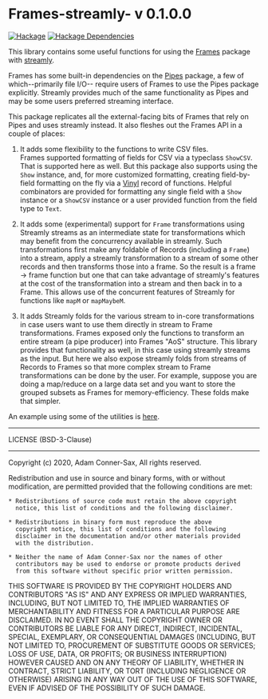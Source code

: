 # Frames-streamly- v 0.1.0.0

<!--- [![Build Status][travis-badge]][travis] --->
[![Hackage][hackage-badge]][hackage]
[![Hackage Dependencies][hackage-deps-badge]][hackage-deps]

This library contains some useful functions for using the 
[Frames](https://hackage.haskell.org/package/Frames) 
package with [streamly](https://hackage.haskell.org/package/streamly).

Frames has some built-in dependencies on the 
[Pipes](https://hackage.haskell.org/package/pipes) package,
a few of which--primarily file I/O-- require users of Frames to use
the Pipes package explicitly.  Streamly provides much of the same 
functionality as Pipes and may be some users preferred streaming 
interface.

This package replicates all the external-facing bits of Frames that
rely on Pipes and uses streamly instead.  It also fleshes out the Frames
API in a couple of places:

1. It adds some flexibility to the functions to write CSV files.  
Frames supported formatting of fields for CSV 
via a typeclass ```ShowCSV```.  That is supported here as well.  But
this package also supports using the ```Show``` instance, and, for more
customized formatting,
creating field-by-field formatting on the fly via
a [Vinyl](https://hackage.haskell.org/package/vinyl) record of functions.
Helpful combinators are provided for formatting any single field with
a ```Show``` instance or a ```ShowCSV``` instance or a user provided
function from the field type to ```Text```. 

2. It adds some (experimental) support for ```Frame``` transformations 
using Streamly streams as an intermediate state for transformations
which may benefit from the concurrency available in streamly. Such
transformations first make any foldable of Records 
(including a ```Frame```) into a stream, apply a streamly transformation
to a stream of some other records and then transforms those into a frame.
So the result is a frame -> frame function but one that can take advantage
of streamly's features at the cost of the transformation into a stream and then
back in to a Frame.
This allows use of the concurrent features of 
Streamly for functions like ```mapM``` or ```mapMaybeM```.  

3. It adds Streamly folds for the various stream to in-core 
transformations in case users want to use them directly 
in stream to Frame transformations.  Frames exposed only the functions
to transform an entire stream (a pipe producer) into Frames "AoS" 
structure.  This library provides that functionality as well, in this case
using streamly streams as the input.
But here we also expose streamly folds from streams of
Records to Frames so that more complex stream to Frame transformations
can be done by the user.  For example, suppose you are doing
a map/reduce on a large data set and you want to store the 
grouped subsets as Frames for memory-efficiency.  These folds
make that simpler.


An example using some of the utilities is [here](https://github.com/adamConnerSax/Frames-streamly/blob/master/examples/Main.hs).
_______

LICENSE (BSD-3-Clause)
_______
Copyright (c) 2020, Adam Conner-Sax, All rights reserved.

Redistribution and use in source and binary forms, with or without
modification, are permitted provided that the following conditions are met:

    * Redistributions of source code must retain the above copyright
      notice, this list of conditions and the following disclaimer.

    * Redistributions in binary form must reproduce the above
      copyright notice, this list of conditions and the following
      disclaimer in the documentation and/or other materials provided
      with the distribution.

    * Neither the name of Adam Conner-Sax nor the names of other
      contributors may be used to endorse or promote products derived
      from this software without specific prior written permission.

THIS SOFTWARE IS PROVIDED BY THE COPYRIGHT HOLDERS AND CONTRIBUTORS
"AS IS" AND ANY EXPRESS OR IMPLIED WARRANTIES, INCLUDING, BUT NOT
LIMITED TO, THE IMPLIED WARRANTIES OF MERCHANTABILITY AND FITNESS FOR
A PARTICULAR PURPOSE ARE DISCLAIMED. IN NO EVENT SHALL THE COPYRIGHT
OWNER OR CONTRIBUTORS BE LIABLE FOR ANY DIRECT, INDIRECT, INCIDENTAL,
SPECIAL, EXEMPLARY, OR CONSEQUENTIAL DAMAGES (INCLUDING, BUT NOT
LIMITED TO, PROCUREMENT OF SUBSTITUTE GOODS OR SERVICES; LOSS OF USE,
DATA, OR PROFITS; OR BUSINESS INTERRUPTION) HOWEVER CAUSED AND ON ANY
THEORY OF LIABILITY, WHETHER IN CONTRACT, STRICT LIABILITY, OR TORT
(INCLUDING NEGLIGENCE OR OTHERWISE) ARISING IN ANY WAY OUT OF THE USE
OF THIS SOFTWARE, EVEN IF ADVISED OF THE POSSIBILITY OF SUCH DAMAGE.


[travis]:        <https://travis-ci.org/adamConnerSax/Frames-streamly>
[travis-badge]:  <https://travis-ci.org/adamConnerSax/Frames-streamly.svg?branch=master>
[hackage]:       <https://hackage.haskell.org/package/Frames-streamly>
[hackage-badge]: <https://img.shields.io/hackage/v/Frames-streamly.svg>
[hackage-deps-badge]: <https://img.shields.io/hackage-deps/v/Frames-streamly.svg>
[hackage-deps]: <http://packdeps.haskellers.com/feed?needle=Frames-streamly>

